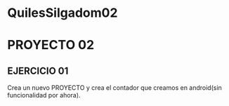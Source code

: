 # QuilesSilgadom02

# PROYECTO 02

## EJERCICIO 01

Crea un nuevo PROYECTO y crea el contador que creamos en android(sin funcionalidad por ahora).


